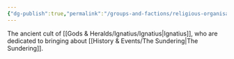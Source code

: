 ```yaml
---
{"dg-publish":true,"permalink":"/groups-and-factions/religious-organisations/the-ashen-cult/","tags":["Groups"],"noteIcon":"","created":"2024-07-30T14:17:20.977+01:00","updated":"2024-12-31T21:58:53.919+00:00"}
---
```


The ancient cult of [[Gods & Heralds/Ignatius/Ignatius\|Ignatius]], who are dedicated to bringing about [[History & Events/The Sundering\|The Sundering]].
